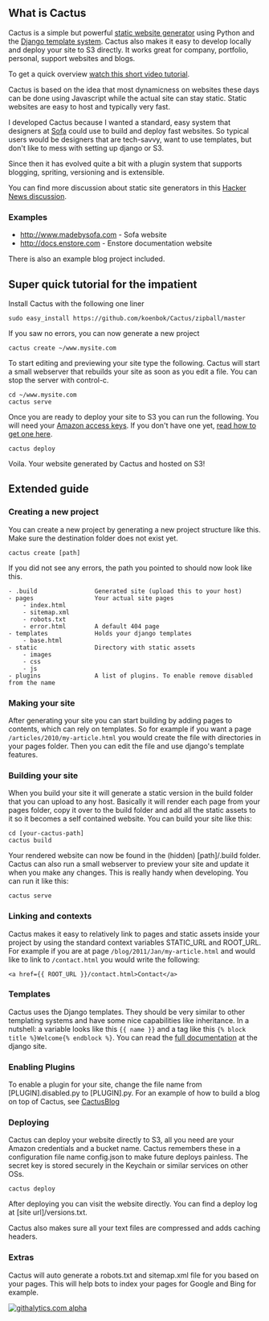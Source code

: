 ## What is Cactus

Cactus is a simple but powerful [static website generator](http://mickgardner.com/2011/04/27/An-Introduction-To-Static-Site-Generators.html) using Python and the [Django template system](http://docs.djangoproject.com/en/dev/topics/templates/). Cactus also makes it easy to develop locally and deploy your site to S3 directly. It works great for company, portfolio, personal, support websites and blogs.

To get a quick overview [watch this short video tutorial](https://vimeo.com/46999791).

Cactus is based on the idea that most dynamicness on websites these days can be done using Javascript while the actual site can stay static. Static websites are easy to host and typically very fast.

I developed Cactus because I wanted a standard, easy system that designers at [Sofa](http://www.madebysofa.com) could use to build and deploy fast websites. So typical users would be designers that are tech-savvy, want to use templates, but don't like to mess with setting up django or S3.

Since then it has evolved quite a bit with a plugin system that supports blogging, spriting, versioning and is extensible.

You can find more discussion about static site generators in this [Hacker News discussion](http://news.ycombinator.com/item?id=2233620).

### Examples

- http://www.madebysofa.com -  Sofa website
- http://docs.enstore.com - Enstore documentation website

There is also an example blog project included.

## Super quick tutorial for the impatient

Install Cactus with the following one liner

	sudo easy_install https://github.com/koenbok/Cactus/zipball/master

If you saw no errors, you can now generate a new project
	
	cactus create ~/www.mysite.com

To start editing and previewing your site type the following. Cactus will start a small webserver that rebuilds your site as soon as you edit a file. You can stop the server with control-c.
	
	cd ~/www.mysite.com
	cactus serve

Once you are ready to deploy your site to S3 you can run the following. You will need your [Amazon access keys](https://payments.amazon.com/sdui/sdui/helpTab/Checkout-by-Amazon/Advanced-Integration-Help/Using-Your-Access-Key). If you don't have one yet, [read how to get one here](http://www.hongkiat.com/blog/amazon-s3-the-beginners-guide/#Gettting_an_Amazon_S3_Account).

	cactus deploy

Voila. Your website generated by Cactus and hosted on S3!

## Extended guide

### Creating a new project

You can create a new project by generating a new project structure like this. Make sure the destination folder does not exist yet.

	cactus create [path]

If you did not see any errors, the path you pointed to should now look like this.
	
	- .build				Generated site (upload this to your host)
	- pages					Your actual site pages
		- index.html
		- sitemap.xml
		- robots.txt
		- error.html		A default 404 page
	- templates				Holds your django templates
		- base.html
	- static				Directory with static assets
		- images
		- css
		- js
	- plugins				A list of plugins. To enable remove disabled from the name

### Making your site

After generating your site you can start building by adding pages to contents, which can rely on templates. So for example if you want a page `/articles/2010/my-article.html` you would create the file with directories in your pages folder. Then you can edit the file and use django's template features.

### Building your site

When you build your site it will generate a static version in the build folder that you can upload to any host. Basically it will render each page from your pages folder, copy it over to the build folder and add all the static assets to it so it becomes a self contained website. You can build your site like this:
	
	cd [your-cactus-path]
	cactus build

Your rendered website can now be found in the (hidden) [path]/.build folder. Cactus can also run a small webserver to preview your site and update it when you make any changes. This is really handy when developing. You can run it like this:

	cactus serve

### Linking and contexts

Cactus makes it easy to relatively link to pages and static assets inside your project by using the standard context variables STATIC\_URL and ROOT\_URL. For example if you are at page `/blog/2011/Jan/my-article.html` and would like to link to `/contact.html` you would write the following: 

	<a href={{ ROOT_URL }}/contact.html>Contact</a>

### Templates

Cactus uses the Django templates. They should be very similar to other templating systems and have some nice capabilities like inheritance. In a nutshell: a variable looks like this `{{ name }}` and a tag like this `{% block title %}Welcome{% endblock %}`. You can read the [full documentation](https://docs.djangoproject.com/en/dev/topics/templates/) at the django site.

### Enabling Plugins

To enable a plugin for your site, change the file name from [PLUGIN].disabled.py to [PLUGIN].py. For an example of how to build a blog on top of Cactus, see [CactusBlog](https://github.com/koenbok/CactusBlog/)

### Deploying
	
Cactus can deploy your website directly to S3, all you need are your Amazon credentials and a bucket name. Cactus remembers these in a configuration file name config.json to make future deploys painless. The secret key is stored securely in the Keychain or similar services on other OSs.
	
	cactus deploy

After deploying you can visit the website directly. You can find a deploy log at [site url]/versions.txt.

Cactus also makes sure all your text files are compressed and adds caching headers.

### Extras

Cactus will auto generate a robots.txt and sitemap.xml file for you based on your pages. This will help bots to index your pages for Google and Bing for example.

[![githalytics.com alpha](https://cruel-carlota.pagodabox.com/d343671f7f437766f6d1aa1b089dd137 "githalytics.com")](http://githalytics.com/koenbok/Cactus)
